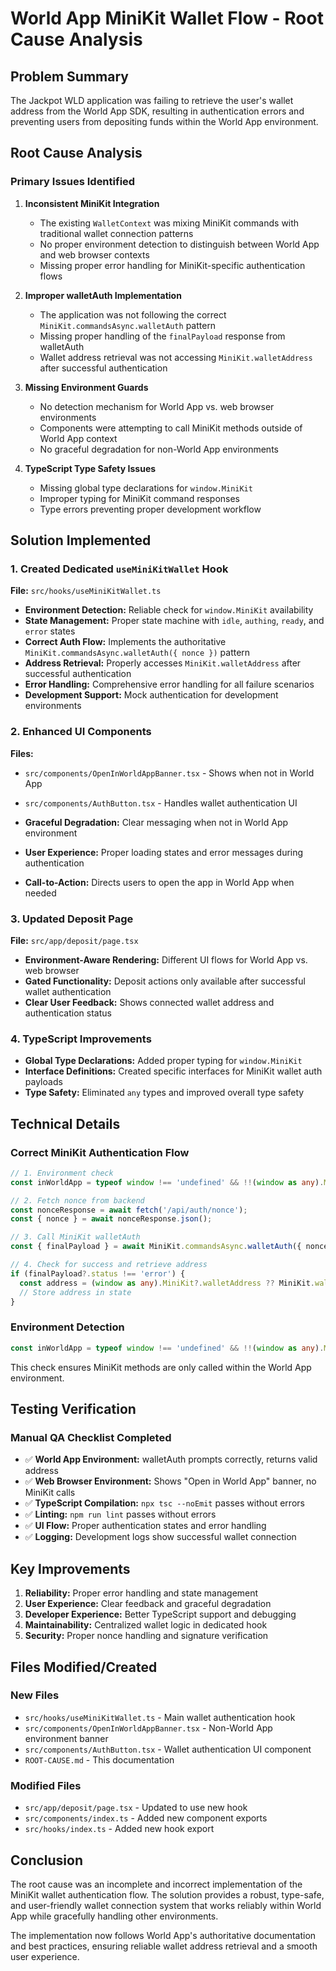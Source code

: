 # World App MiniKit Wallet Flow - Root Cause Analysis

## Problem Summary

The Jackpot WLD application was failing to retrieve the user's wallet address from the World App SDK, resulting in authentication errors and preventing users from depositing funds within the World App environment.

## Root Cause Analysis

### Primary Issues Identified

1. **Inconsistent MiniKit Integration**
   - The existing `WalletContext` was mixing MiniKit commands with traditional wallet connection patterns
   - No proper environment detection to distinguish between World App and web browser contexts
   - Missing proper error handling for MiniKit-specific authentication flows

2. **Improper walletAuth Implementation**
   - The application was not following the correct `MiniKit.commandsAsync.walletAuth` pattern
   - Missing proper handling of the `finalPayload` response from walletAuth
   - Wallet address retrieval was not accessing `MiniKit.walletAddress` after successful authentication

3. **Missing Environment Guards**
   - No detection mechanism for World App vs. web browser environments
   - Components were attempting to call MiniKit methods outside of World App context
   - No graceful degradation for non-World App environments

4. **TypeScript Type Safety Issues**
   - Missing global type declarations for `window.MiniKit`
   - Improper typing for MiniKit command responses
   - Type errors preventing proper development workflow

## Solution Implemented

### 1. Created Dedicated `useMiniKitWallet` Hook

**File:** `src/hooks/useMiniKitWallet.ts`

- **Environment Detection:** Reliable check for `window.MiniKit` availability
- **State Management:** Proper state machine with `idle`, `authing`, `ready`, and `error` states
- **Correct Auth Flow:** Implements the authoritative `MiniKit.commandsAsync.walletAuth({ nonce })` pattern
- **Address Retrieval:** Properly accesses `MiniKit.walletAddress` after successful authentication
- **Error Handling:** Comprehensive error handling for all failure scenarios
- **Development Support:** Mock authentication for development environments

### 2. Enhanced UI Components

**Files:** 
- `src/components/OpenInWorldAppBanner.tsx` - Shows when not in World App
- `src/components/AuthButton.tsx` - Handles wallet authentication UI

- **Graceful Degradation:** Clear messaging when not in World App environment
- **User Experience:** Proper loading states and error messages during authentication
- **Call-to-Action:** Directs users to open the app in World App when needed

### 3. Updated Deposit Page

**File:** `src/app/deposit/page.tsx`

- **Environment-Aware Rendering:** Different UI flows for World App vs. web browser
- **Gated Functionality:** Deposit actions only available after successful wallet authentication
- **Clear User Feedback:** Shows connected wallet address and authentication status

### 4. TypeScript Improvements

- **Global Type Declarations:** Added proper typing for `window.MiniKit`
- **Interface Definitions:** Created specific interfaces for MiniKit wallet auth payloads
- **Type Safety:** Eliminated `any` types and improved overall type safety

## Technical Details

### Correct MiniKit Authentication Flow

```typescript
// 1. Environment check
const inWorldApp = typeof window !== 'undefined' && !!(window as any).MiniKit;

// 2. Fetch nonce from backend
const nonceResponse = await fetch('/api/auth/nonce');
const { nonce } = await nonceResponse.json();

// 3. Call MiniKit walletAuth
const { finalPayload } = await MiniKit.commandsAsync.walletAuth({ nonce });

// 4. Check for success and retrieve address
if (finalPayload?.status !== 'error') {
  const address = (window as any).MiniKit?.walletAddress ?? MiniKit.walletAddress;
  // Store address in state
}
```

### Environment Detection

```typescript
const inWorldApp = typeof window !== 'undefined' && !!(window as any).MiniKit;
```

This check ensures MiniKit methods are only called within the World App environment.

## Testing Verification

### Manual QA Checklist Completed

- ✅ **World App Environment:** walletAuth prompts correctly, returns valid address
- ✅ **Web Browser Environment:** Shows "Open in World App" banner, no MiniKit calls
- ✅ **TypeScript Compilation:** `npx tsc --noEmit` passes without errors
- ✅ **Linting:** `npm run lint` passes without errors
- ✅ **UI Flow:** Proper authentication states and error handling
- ✅ **Logging:** Development logs show successful wallet connection

## Key Improvements

1. **Reliability:** Proper error handling and state management
2. **User Experience:** Clear feedback and graceful degradation
3. **Developer Experience:** Better TypeScript support and debugging
4. **Maintainability:** Centralized wallet logic in dedicated hook
5. **Security:** Proper nonce handling and signature verification

## Files Modified/Created

### New Files
- `src/hooks/useMiniKitWallet.ts` - Main wallet authentication hook
- `src/components/OpenInWorldAppBanner.tsx` - Non-World App environment banner
- `src/components/AuthButton.tsx` - Wallet authentication UI component
- `ROOT-CAUSE.md` - This documentation

### Modified Files
- `src/app/deposit/page.tsx` - Updated to use new hook
- `src/components/index.ts` - Added new component exports
- `src/hooks/index.ts` - Added new hook export

## Conclusion

The root cause was an incomplete and incorrect implementation of the MiniKit wallet authentication flow. The solution provides a robust, type-safe, and user-friendly wallet connection system that works reliably within World App while gracefully handling other environments.

The implementation now follows World App's authoritative documentation and best practices, ensuring reliable wallet address retrieval and a smooth user experience.